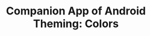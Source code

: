 ---
title: "Companion App of Android Theming: Colors"
subtitle: 
image: "../../blog/2020/theme-colors/imgs/app-widgets.jpg"
fallbackImage: "../../blog/2020/theme-colors/imgs/app-widgets.jpg"
link: https://github.com/HugoMatilla/Android-Design-System-and-Theming-Colors
buttonTitle: VISIT PROJECT
priority: 9
badges: [android]
categories: [open]
---
